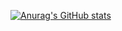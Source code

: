 [![Anurag's GitHub stats](https://github-readme-stats.vercel.app/api?username=Mergemat)](https://github.com/anuraghazra/github-readme-stats)